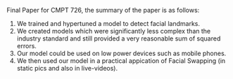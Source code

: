Final Paper for CMPT 726, the summary of the paper is as follows:
1) We trained and hypertuned a model to detect facial landmarks.
2) We created models which were significantly less complex than the industry standard and still provided a very reasonable sum of squared errors.
3) Our model could be used on low power devices such as mobile phones.
4) We then used our model in a practical appication of Facial Swapping (in static pics and also in live-videos).
